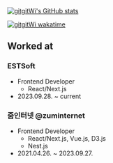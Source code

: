 <a href="https://github-readme-stats.vercel.app/api?username=gitgitWi&count_private=true&theme=calm" >
  <img align="center" src="https://github-readme-stats.vercel.app/api?username=gitgitWi&count_private=true&theme=calm" alt="gitgitWi's GitHub stats" />
</a>

[![gitgitWi wakatime](https://github-readme-stats.vercel.app/api/wakatime?username=gitgitWi&layout=compact)](https://github.com/gitgitWi/gitgitWi)

  
## Worked at

### ESTSoft

- Frontend Developer
  - React/Next.js
- 2023.09.28. ~ current

### 줌인터넷 @zuminternet

- Frontend Developer
  - React/Next.js, Vue.js, D3.js
  - Nest.js
- 2021.04.26. ~ 2023.09.27.
